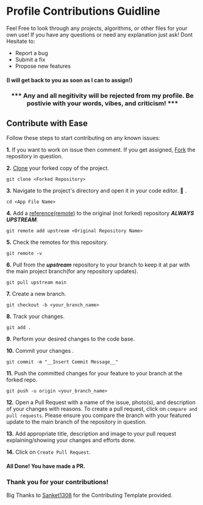 # Profile Contributions Guidline 

Feel Free to look through any projects, algorithms, or other files for your own use!
If you have any questions or need any explanation just ask!
Dont Hesitate to:

- Report a bug
- Submit a fix
- Propose new features

#### (I will get back to you as soon as I can to assign!)

<h3 align='center'>*** Any and all negitivity will be rejected from my profile. Be postivie with your words, vibes, and criticism! *** </h3>

## Contribute with Ease
Follow these steps to start contributing on any known issues:
<br>

**1.**  If you want to work on issue then comment. If you get assigned, [Fork](https://docs.github.com/en/get-started/quickstart/fork-a-repo) the repository in question.


**2.**  [Clone](https://docs.github.com/en/repositories/creating-and-managing-repositories/cloning-a-repository) your forked copy of the project.

```
git clone <Forked Repository>
```

**3.** Navigate to the project's directory and open it in your code editor. :file_folder: .

```
cd <App File Name>
```

**4.** Add a [reference(remote)](https://docs.github.com/en/get-started/getting-started-with-git/managing-remote-repositories) to the original (not forked) repository ***ALWAYS UPSTREAM***.

```
git remote add upstream <Original Repository Name>
```

**5.** Check the remotes for this repository.

```
git remote -v
```

**6.** Pull from the ***upstream*** repository to your branch to keep it at par with the main project branch(for any repository updates).

```
git pull upstream main
```

**7.** Create a new branch.

```
git checkout -b <your_branch_name>
```

**8.** Track your changes.

```
git add . 
``` 

**9.** Perform your desired changes to the code base.

**10.** Commit your changes .

```
git commit -m "__Insert Commit Message__"
```

**11.** Push the committed changes for your feature to your branch at the forked repo.
```
git push -u origin <your_branch_name>
```

**12.** Open a Pull Request with a name of the issue, photo(s), and description of your changes with reasons. To create a pull request, click on `compare and pull requests`. Please ensure you compare the branch with your featured update to the main branch of the repository in question.

**13.** Add appropriate title, description and image to your pull request explaining/showing your changes and efforts done.

**14.** Click on `Create Pull Request`.

#### All Done! You have made a PR.

### Thank you for your contributions!

Big Thanks to [Sanket1308](https://github.com/Sanket1308) for the Contributing Template provided.

